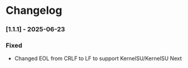 # Changelog

### [1.1.1] - 2025-06-23

### Fixed
- Changed EOL from CRLF to LF to support KernelSU/KernelSU Next